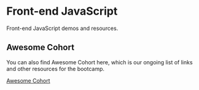 # Front-end JavaScript

Front-end JavaScript demos and resources.

## Awesome Cohort

You can also find Awesome Cohort here, which is our ongoing list of links and other resources for the bootcamp.

[Awesome Cohort](awesome-cohort.md)